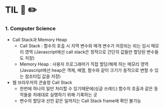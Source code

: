 # TIL 📖 ✏️


 ### 1. Computer Science
 
  - Call Stack과 Memory Heap
    * Call Stack : 함수의 호출 시 지역 변수와 매개 변수가 저장되는 되는 임시 메모리 영역
      (Javascript에선 call stack은 정적으로 간단히 값들만 할당된 변수들도 저장)
    * Memory Heap : 사용자 프로그래머가 직접 할당/해제 하는 메모리 영역
      (Javascript에선 heap은 객체, 배열, 함수와 같이 크기가 동적으로 변할 수 있는 참조타입 값을 저장)
  - 웹 브라우저의 콘솔창 Call Stack
    * 한번에 하나의 일만 처리할 수 있기때문에(싱글 쓰레드) 함수의 호출과 같은 동작들을 차례대로 실행하기 위해 기록하는 곳 
    * 변수의 할당과 선언 같은 일까지는 Call Stack frame에 확인 불가능
